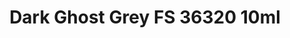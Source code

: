 ---
layout: product
title: "Dark Ghost Grey FS 36320 10ml"
price: "330" 
desc: "Acrylic Laquer 10mL"
img_path: "/assets/img/RC251.webp"
brand: "AK "
available: false
special_offer: false
new: false
soon: false
cat: "020000"
subcat: "020200"
subsubcat: "020201"
sifra: "RC251"
popular: false
spec: false
---